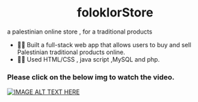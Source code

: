 
<h1 align="center">foloklorStore</h1>

a palestinian online store , for a traditional products


- 👨‍💻 Built a full-stack web app that allows users to buy and sell Palestinian traditional products online.
- 👨‍💻 Used HTML/CSS , java script ,MySQL and php.


<h3 >Please click on the below img to watch the video.</h3>

[![IMAGE ALT TEXT HERE](https://www.activebittechnologies.com/img/abt/e-commerce.gif)](https://www.youtube.com/watch?v=mXZmFTxUxM8)
